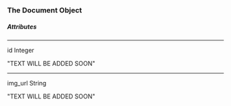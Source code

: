 ### The Document Object

#####  Attributes

---
<span className="parameter-text">id</span> <span className="parameter-info">Integer</span>

"TEXT WILL BE ADDED SOON"

---
<span className="parameter-text">img_url</span> <span className="parameter-info">String</span>

"TEXT WILL BE ADDED SOON"
